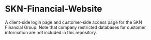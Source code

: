 # SKN-Financial-Website
A client-side login page and customer-side access page for the SKN Financial Group. Note that company restricted databases for customer information are not included in this repository.
